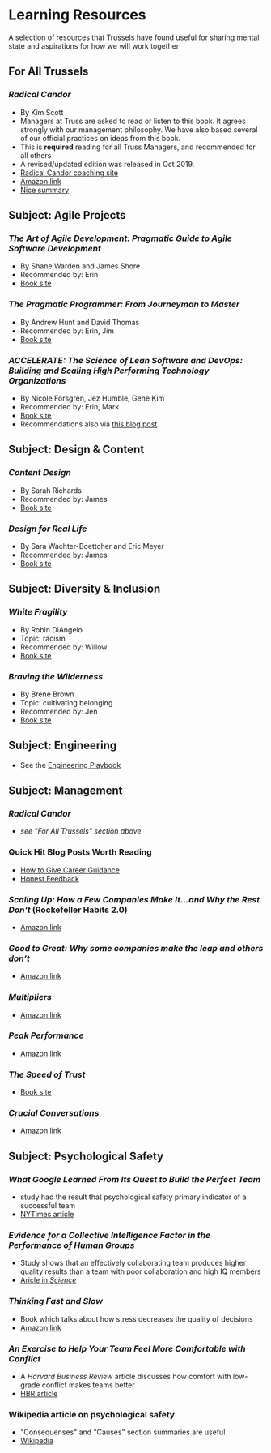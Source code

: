 # Learning Resources

A selection of resources that Trussels have found useful for sharing mental state and aspirations for how we will work together

## For All Trussels

### _Radical Candor_

* By Kim Scott
* Managers at Truss are asked to read or listen to this book. It agrees strongly with our management philosophy. We have also based several of our official practices on ideas from this book.
* This is **required** reading for all Truss Managers, and recommended for all others
* A revised/updated edition was released in Oct 2019.
* [Radical Candor coaching site](https://www.radicalcandor.com/)
* [Amazon link](https://www.amazon.com/Radical-Candor-Revised-Kick-Ass-Humanity/dp/1250235375)
* [Nice summary](https://docs.google.com/document/d/1EdWgZ-p6Gyi0_el7Hh96bogakvumly7b3T2JSk4Xu1M/edit#heading=h.mvj7l8ktgks1)

## Subject: Agile Projects

### _The Art of Agile Development: Pragmatic Guide to Agile Software Development_

* By Shane Warden and James Shore
* Recommended by: Erin
* [Book site](http://shop.oreilly.com/product/9780596527679.do)

### _The Pragmatic Programmer: From Journeyman to Master_

* By Andrew Hunt and David Thomas
* Recommended by: Erin, Jim
* [Book site](https://pragprog.com/book/tpp/the-pragmatic-programmer)

### _ACCELERATE: The Science of Lean Software and DevOps: Building and Scaling High Performing Technology Organizations_

* By Nicole Forsgren, Jez Humble, Gene Kim
* Recommended by: Erin, Mark
* [Book site](https://itrevolution.com/book/accelerate/)
* Recommendations also via [this blog post](https://jacobian.org/2018/may/2/engmanager-reading-list/)

## Subject: Design & Content

### _Content Design_

* By Sarah Richards
* Recommended by: James
* [Book site](https://contentdesign.london/book/)

### _Design for Real Life_

* By Sara Wachter-Boettcher and Eric Meyer
* Recommended by: James
* [Book site](https://abookapart.com/products/design-for-real-life)

## Subject: Diversity & Inclusion

### _White Fragility_

* By Robin DiAngelo
* Topic: racism
* Recommended by: Willow
* [Book site](https://www.penguinrandomhouse.com/books/566247/white-fragility-by-robin-diangelo/9780807047415/)

### _Braving the Wilderness_

* By Brene Brown
* Topic: cultivating belonging
* Recommended by: Jen
* [Book site](https://www.penguinrandomhouse.com/books/234254/braving-the-wilderness-by-brene-brown-phd-lmsw/9780812995848/)

## Subject: Engineering

* See the [Engineering Playbook](https://github.com/trussworks/Engineering-Playbook/blob/master/developing/learning/README.md)

## Subject: Management

### _Radical Candor_

* _see "For All Trussels" section above_

### Quick Hit Blog Posts Worth Reading

* [How to Give Career Guidance](http://firstround.com/review/this-is-what-impactful-engineering-leadership-looks-like/)
* [Honest Feedback](http://firstround.com/review/radical-candor-the-surprising-secret-to-being-a-good-boss/)

### _Scaling Up: How a Few Companies Make It...and Why the Rest Don't_ (Rockefeller Habits 2.0)

* [Amazon link](https://www.amazon.com/dp/0986019526/ref=cm_sw_r_cp_api_i_KNxFCbG29TFHX)

### _Good to Great: Why some companies make the leap and others don’t_

* [Amazon link](https://www.amazon.com/Good-Great-Some-Companies-Others/dp/0066620996)

### _Multipliers_

* [Amazon link](https://www.amazon.com/Multipliers-Revised-Updated-Leaders-Everyone/dp/0062663070)

### _Peak Performance_

* [Amazon link](https://www.amazon.com/Peak-Performance-Elevate-Burnout-Science/dp/162336793X)

### _The Speed of Trust_

* [Book site](https://www.speedoftrust.com/)

### _Crucial Conversations_

* [Amazon link](https://www.amazon.com/Crucial-Conversations-Talking-Stakes-Second/dp/1469266822)

## Subject: Psychological Safety

### _What Google Learned From Its Quest to Build the Perfect Team_

* study had the result that psychological safety primary indicator of a successful team
* [NYTimes article](https://www.nytimes.com/2016/02/28/magazine/what-google-learned-from-its-quest-to-build-the-perfect-team.html)

### _Evidence for a Collective Intelligence Factor in the Performance of Human Groups_

* Study shows that an effectively collaborating team produces higher quality results than a team with poor collaboration and high IQ members
* [Aricle in _Science_](https://science.sciencemag.org/content/330/6004/686)

### _Thinking Fast and Slow_

* Book which talks about how stress decreases the quality of decisions
* [Amazon link](https://www.amazon.com/Thinking-Fast-Slow-Daniel-Kahneman/dp/0374533555)

### _An Exercise to Help Your Team Feel More Comfortable with Conflict_

* A _Harvard Business Review_ article discusses how comfort with low-grade conflict makes teams better
* [HBR article](https://hbr.org/2019/03/an-exercise-to-help-your-team-feel-more-comfortable-with-conflict)

### Wikipedia article on psychological safety

* "Consequenses" and "Causes" section summaries are useful
* [Wikipedia](https://en.wikipedia.org/wiki/Psychological_safety)

